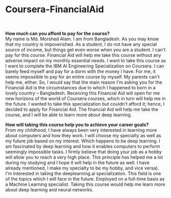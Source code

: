 # Coursera-FinancialAid


 <br>

**How much can you afford to pay for the course?**<br>
My name is Md. Morshed Alam. I am from Bangladesh. As you may know that my country is impoverished. As a student, I do not have any special source of income, but things get even worse when you are a student. I can't pay for this course. Financial Aid will help me take this course without any adverse impact on my monthly essential needs. I want to take this course as I want to complete the IBM AI Engineering Specialization on Coursera. I can barely feed myself and pay for a dorm with the money I have. For me, it seems impossible to pay for an entire course by myself. My parents can't help me, either. So, I would say that the main reason I'm asking you for the Financial Aid is the circumstances due to which I happened to born in a lovely country – Bangladesh. Receiving this Financial Aid will open for me new horizons of the world of Coursera courses, which in turn will help me in the future. I wanted to take this specialization but couldn't afford it; hence, I decided to apply for Financial Aid. The financial Aid will help me take the course, and I will be able to learn more about deep learning.

**How will taking this course help you to achieve your career goals?**<br>
From my childhood, I have always been very interested in learning more about computers and how they work. I will choose my specialty as well as my future job based on my interest. Which happens to be deep learning. I am fascinated by deep learning and how it enables computers to perform seemingly impossible tasks. I firmly believe that doing your job as a hobby will allow you to reach a very high place. This principle has helped me a lot during my studying and I hope it will help in the future as well. I have already mentioned, I make my specialty to be my hobby, and vice versa). I'm interested in taking the deeplearning.ai specialization. This field is one of the topics which I will face in the future. Employed on a full-time basis as a Machine Learning specialist. Taking this course would help me learn more about deep learning and neural networks.
